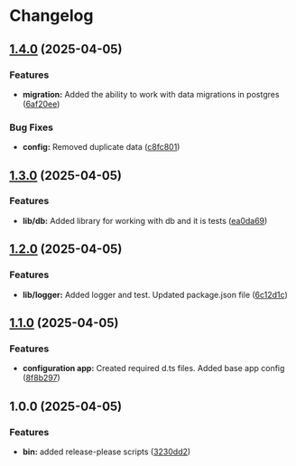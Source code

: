 # Changelog

## [1.4.0](https://github.com/AvdienkoSergey/catch-coin/compare/v1.3.0...v1.4.0) (2025-04-05)


### Features

* **migration:** Added the ability to work with data migrations in postgres ([6af20ee](https://github.com/AvdienkoSergey/catch-coin/commit/6af20ee9fa493b35b596c812b84f2ecc6c83e325))


### Bug Fixes

* **config:** Removed duplicate data ([c8fc801](https://github.com/AvdienkoSergey/catch-coin/commit/c8fc8010da750c1e599828ebb77f1d4e726b8930))

## [1.3.0](https://github.com/AvdienkoSergey/catch-coin/compare/v1.2.0...v1.3.0) (2025-04-05)


### Features

* **lib/db:** Added library for working with db and it is tests ([ea0da69](https://github.com/AvdienkoSergey/catch-coin/commit/ea0da6922603e820d1d9b92e68a693f736b98b91))

## [1.2.0](https://github.com/AvdienkoSergey/catch-coin/compare/v1.1.0...v1.2.0) (2025-04-05)


### Features

* **lib/logger:** Added logger and test. Updated package.json file ([6c12d1c](https://github.com/AvdienkoSergey/catch-coin/commit/6c12d1c7df11f70880d6ee8ed1b69791a7207dc9))

## [1.1.0](https://github.com/AvdienkoSergey/catch-coin/compare/v1.0.0...v1.1.0) (2025-04-05)


### Features

* **configuration app:** Created required d.ts files. Added base app config ([8f8b297](https://github.com/AvdienkoSergey/catch-coin/commit/8f8b2976b7274bd905432fedbe163476af7ad8ce))

## 1.0.0 (2025-04-05)


### Features

* **bin:** added release-please scripts ([3230dd2](https://github.com/AvdienkoSergey/catch-coin/commit/3230dd2b1e1506de62a0f61ebce47445e9b43f93))
